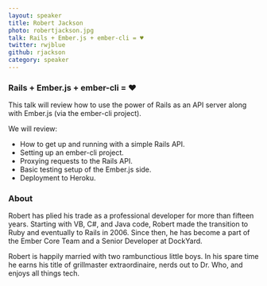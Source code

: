 ```yaml
---
layout: speaker
title: Robert Jackson
photo: robertjackson.jpg
talk: Rails + Ember.js + ember-cli = ♥︎
twitter: rwjblue
github: rjackson
category: speaker
---
```


### Rails + Ember.js + ember-cli = ♥︎

This talk will review how to use the power of Rails as an API server along with Ember.js (via the ember-cli project).

We will review:

* How to get up and running with a simple Rails API.
* Setting up an ember-cli project.
* Proxying requests to the Rails API.
* Basic testing setup of the Ember.js side.
* Deployment to Heroku.

### About

Robert has plied his trade as a professional developer for more than fifteen years. Starting with VB, C#, and Java code, Robert made the transition to Ruby and eventually to Rails in 2006. Since then, he has become a part of the Ember Core Team and a Senior Developer at DockYard.

Robert is happily married with two rambunctious little boys. In his spare time he earns his title of grillmaster extraordinaire, nerds out to Dr. Who, and enjoys all things tech.
